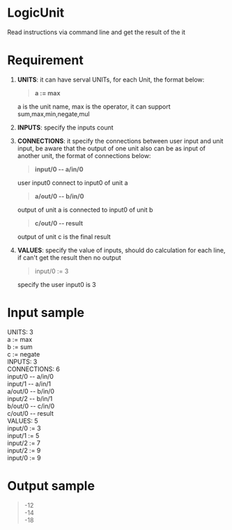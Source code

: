 # LogicUnit
Read instructions via command line and get the result of the it

# Requirement
1.  **UNITS**: it can have serval UNITs, for each Unit, the format below:
    > **a := max**
    
    a is the unit name, max is the operator, it can support sum,max,min,negate,mul
2.  **INPUTS**: specify the inputs count
3.  **CONNECTIONS**: it specify the connections between user input and unit input, be aware that the output of one unit also can be as input of another unit, the format of connections below:
    > **input/0 -- a/in/0**

    user input0 connect to input0 of unit a
    > **a/out/0 -- b/in/0**
    
    output of unit a is connected to input0 of unit b
    > **c/out/0 -- result**
    
    output of unit c is the final result
4.  **VALUES**: specify the value of inputs, should do calculation for each line, if can't get the result then no output
    > input/0 := 3
        
    specify the user input0 is 3

# Input sample
UNITS: 3  
a := max  
b := sum  
c := negate  
INPUTS: 3  
CONNECTIONS: 6  
input/0 -- a/in/0  
input/1 -- a/in/1  
a/out/0 -- b/in/0  
input/2 -- b/in/1  
b/out/0 -- c/in/0  
c/out/0 -- result  
VALUES: 5  
input/0 := 3  
input/1 := 5  
input/2 := 7  
input/2 := 9  
input/0 := 9  

# Output sample
> -12  
> -14  
> -18  

